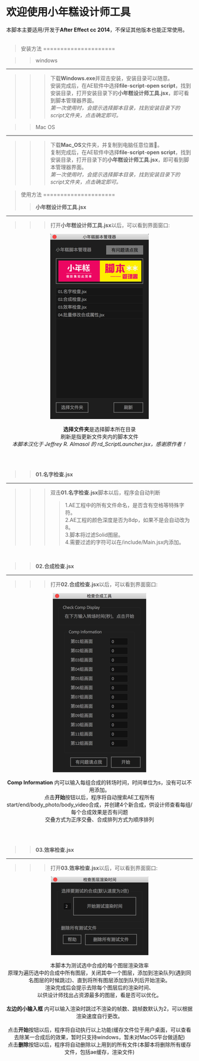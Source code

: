 欢迎使用小年糕设计师工具
=====================
本脚本主要适用/开发于**After Effect cc 2014**，不保证其他版本也能正常使用。
<br><br>
>安装方法
=====================

>>windows
---------------------
>>>下载**Windows.exe**并双击安装，安装目录可以随意。<br>
>>>安装完成后，在AE软件中选择**file**-**script**-**open script**，找到安装目录，打开安装目录下的**小年糕设计师工具.jsx**，即可看到脚本管理器界面。<br>
>>>*第一次使用时，会提示选择脚本目录，找到安装目录下的script文件夹，点击确定即可。*<br>

>>Mac OS
---------------------
>>>下载**Mac_OS**文件夹，并复制到电脑任意位置。<br>
>>>复制完成后，在AE软件中选择**file**-**script**-**open script**，找到安装目录，打开目录下的**小年糕设计师工具.jsx**，即可看到脚本管理器界面。<br>
>>>*第一次使用时，会提示选择脚本目录，找到安装目录下的script文件夹，点击确定即可。*<br>

>使用方法
=====================
>>**小年糕设计师工具.jsx**<br>
---------------------
>>>打开**小年糕设计师工具.jsx**以后，可以看到界面窗口:<br>
<div align="center">
<img src="./Mac_OS/include/scriptManegementTools.png" height="500" width="266">
</div>
<p align="center"><b>选择文件夹</b>是选择脚本所在目录<br>刷新是指更新文件夹内的脚本文件<br>
<i>本脚本汉化于 Jeffrey R. Almasol 的 rd_ScriptLauncher.jsx，感谢原作者！</i></p><br><br>

>>**01.名字检查.jsx**<br>
---------------------
>>>双击**01.名字检查.jsx**脚本以后，程序会自动判断<br>
>>>>1.AE工程中的所有文件命名，是否含有空格等特殊字符。<br>
2.AE工程的颜色深度是否为8dp，如果不是会自动改为8。<br>
3.脚本将过滤Solid图层。<br>
4.需要过滤的字符可以在/include/Main.jsx内添加。<br>
<br>

>>**02.合成检查.jsx**<br>
---------------------
>>>打开**02.合成检查.jsx**以后，可以看到界面窗口:<br>
<div align="center">
<img src="./Mac_OS/include/checkCompDisplay.png" height="484" width="252">
</div>
<p align="center">
<b>Comp Information</b> 内可以输入每组合成的转场时间，时间单位为s，没有可以不用添加。<br>
点击<b>开始</b>按钮以后，程序将自动搜索AE工程所有start/end/body_photo/body_video合成，并创建4个新合成，供设计师查看每组/每个合成效果是否有问题<br>
交叠方式为正序交叠、合成排列方式为顺序排列<br>
</p><br><br>

>>**03.效率检查.jsx**<br>
---------------------
>>>打开**03.效率检查.jsx**以后，可以看到界面窗口:<br>
<div align="center">
<img src="./Mac_OS/include/checkCompRender.png" height="212" width="263">
</div>
<p align="center">
本脚本为测试选中合成的每个图层渲染效率<br>
原理为遍历选中的合成中所有图层，关闭其中一个图层，添加到渲染队列(遇到同名图层的时候跳过)、直到将所有图层添加到队列后开始渲染。<br>
渲染完成后会提示去除每个图层后的渲染时间、<br>
以供设计师找出占资源最多的图层，看是否可以优化。<br><br>
<b>左边的小输入框</b> 内可以输入渲染时跳过不渲染的帧数、跳帧数默认为2，可以根据渲染速度自行更改。<br><br>
点击<b>开始</b>按钮以后，程序将自动执行以上功能(缓存文件位于用户桌面，可以查看去除某一合成后的效果，暂时只支持windows，暂未对MacOS平台做适配)<br>
点击<b>删除</b>按钮以后，程序将自动删除以上用到的所有文件(本脚本将删除所有缓存文件，包括ae缓存，渲染文件)<br>
</p><br><br>